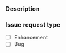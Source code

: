 ### Description

<!--
A detailed description of what is being reported. Please include steps to reproduce the problem.

Things to consider sharing:
- What version of the package is being used (pip show continuous-delivery-scripts)?
- What is the host platform and version (e.g. macOS 10.15.2, Windows 10, Ubuntu 18.04 LTS)?
-->



### Issue request type

<!--
Please add only one `x` to one of the following types. Do not fill multiple types (split the issue otherwise).


For questions please use https://forums.mbed.com/
-->

- [ ] Enhancement
- [ ] Bug
